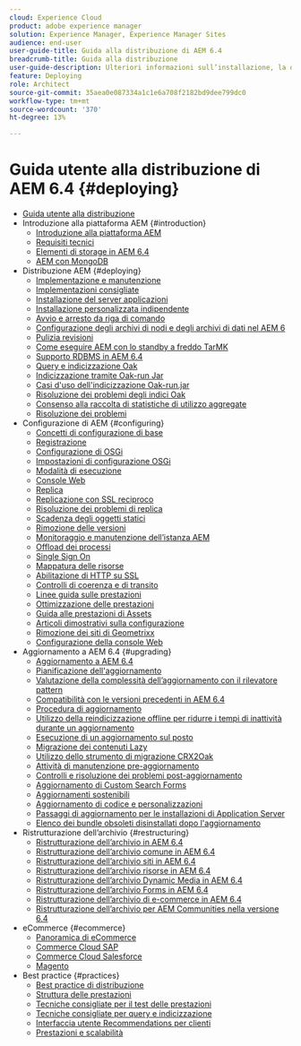 ```yaml
---
cloud: Experience Cloud
product: adobe experience manager
solution: Experience Manager, Experience Manager Sites
audience: end-user
user-guide-title: Guida alla distribuzione di AEM 6.4
breadcrumb-title: Guida alla distribuzione
user-guide-description: Ulteriori informazioni sull’installazione, la distribuzione e l’architettura di Adobe Experience Manager 6.4, inclusa la distribuzione cloud di Adobe Managed Services.
feature: Deploying
role: Architect
source-git-commit: 35aea0e087334a1c1e6a708f2182bd9dee799dc0
workflow-type: tm+mt
source-wordcount: '370'
ht-degree: 13%

---
```



# Guida utente alla distribuzione di AEM 6.4 {#deploying}

+ [Guida utente alla distribuzione](home.md)
+ Introduzione alla piattaforma AEM {#introduction}
   + [Introduzione alla piattaforma AEM](platform.md)
   + [Requisiti tecnici](technical-requirements.md)
   + [Elementi di storage in AEM 6.4](storage-elements-in-aem-6.md)
   + [AEM con MongoDB](aem-with-mongodb.md)
+ Distribuzione AEM {#deploying}
   + [Implementazione e manutenzione](deploy.md)
   + [Implementazioni consigliate](recommended-deploys.md)
   + [Installazione del server applicazioni](application-server-install.md)
   + [Installazione personalizzata indipendente](custom-standalone-install.md)
   + [Avvio e arresto da riga di comando](command-line-start-and-stop.md)
   + [Configurazione degli archivi di nodi e degli archivi di dati nel AEM 6](data-store-config.md)
   + [Pulizia revisioni](revision-cleanup.md)
   + [Come eseguire AEM con lo standby a freddo TarMK](tarmk-cold-standby.md)
   + [Supporto RDBMS in AEM 6.4](rdbms-support-in-aem.md)
   + [Query e indicizzazione Oak](queries-and-indexing.md)
   + [Indicizzazione tramite Oak-run Jar](indexing-via-the-oak-run-jar.md)
   + [Casi d&#39;uso dell&#39;indicizzazione Oak-run.jar](oak-run-indexing-usecases.md)
   + [Risoluzione dei problemi degli indici Oak](troubleshooting-oak-indexes.md)
   + [Consenso alla raccolta di statistiche di utilizzo aggregate](opt-in-aggregated-usage-statistics.md)
   + [Risoluzione dei problemi](troubleshooting.md)
+ Configurazione di AEM {#configuring}
   + [Concetti di configurazione di base](configuring.md)
   + [Registrazione](configure-logging.md)
   + [Configurazione di OSGi](configuring-osgi.md)
   + [Impostazioni di configurazione OSGi](osgi-configuration-settings.md)
   + [Modalità di esecuzione](configure-runmodes.md)
   + [Console Web](web-console.md)
   + [Replica](replication.md)
   + [Replicazione con SSL reciproco](mssl-replication.md)
   + [Risoluzione dei problemi di replica](troubleshoot-rep.md)
   + [Scadenza degli oggetti statici](expiration-static-objects.md)
   + [Rimozione delle versioni](version-purging.md)
   + [Monitoraggio e manutenzione dell’istanza AEM](monitoring-and-maintaining.md)
   + [Offload dei processi](offloading.md)
   + [Single Sign On](single-sign-on.md)
   + [Mappatura delle risorse](resource-mapping.md)
   + [Abilitazione di HTTP su SSL](https://experienceleague.adobe.com/docs/experience-manager-64/administering/security/ssl-by-default.html)
   + [Controlli di coerenza e di transito](consistency-check.md)
   + [Linee guida sulle prestazioni](performance-guidelines.md)
   + [Ottimizzazione delle prestazioni](configuring-performance.md)
   + [Guida alle prestazioni di Assets](https://experienceleague.adobe.com/docs/experience-manager-64/assets/administer/performance-tuning-guidelines.html)
   + [Articoli dimostrativi sulla configurazione](ht-deploy.md)
   + [Rimozione dei siti di Geometrixx](removing-the-geometrixx-sites.md)
   + [Configurazione della console Web](configuring-web-console.md)
+ Aggiornamento a AEM 6.4 {#upgrading}
   + [Aggiornamento a AEM 6.4](upgrade.md)
   + [Pianificazione dell&#39;aggiornamento](upgrade-planning.md)
   + [Valutazione della complessità dell’aggiornamento con il rilevatore pattern](pattern-detector.md)
   + [Compatibilità con le versioni precedenti in AEM 6.4](backward-compatibility.md)
   + [Procedura di aggiornamento](upgrade-procedure.md)
   + [Utilizzo della reindicizzazione offline per ridurre i tempi di inattività durante un aggiornamento](upgrade-offline-reindexing.md)
   + [Esecuzione di un aggiornamento sul posto](in-place-upgrade.md)
   + [Migrazione dei contenuti Lazy](lazy-content-migration.md)
   + [Utilizzo dello strumento di migrazione CRX2Oak](using-crx2oak.md)
   + [Attività di manutenzione pre-aggiornamento](pre-upgrade-maintenance-tasks.md)
   + [Controlli e risoluzione dei problemi post-aggiornamento](post-upgrade-checks-and-troubleshooting.md)
   + [Aggiornamento di Custom Search Forms](upgrading-custom-search-forms.md)
   + [Aggiornamenti sostenibili](sustainable-upgrades.md)
   + [Aggiornamento di codice e personalizzazioni](upgrading-code-and-customizations.md)
   + [Passaggi di aggiornamento per le installazioni di Application Server](app-server-upgrade.md)
   + [Elenco dei bundle obsoleti disinstallati dopo l&#39;aggiornamento](obsolete-bundles.md)
+ Ristrutturazione dell’archivio {#restructuring}
   + [Ristrutturazione dell’archivio in AEM 6.4](repository-restructuring.md)
   + [Ristrutturazione dell’archivio comune in AEM 6.4](all-repository-restructuring-in-aem-6-4.md)
   + [Ristrutturazione dell’archivio siti in AEM 6.4](sites-repository-restructuring-in-aem-6-4.md)
   + [Ristrutturazione dell’archivio risorse in AEM 6.4](https://experienceleague.adobe.com/docs/experience-manager-64/deploying/restructuring/repository-restructuring.html?lang=it)
   + [Ristrutturazione dell’archivio Dynamic Media in AEM 6.4](dynamicmedia-repository-restructuring-in-aem-6-4.md)
   + [Ristrutturazione dell’archivio Forms in AEM 6.4](forms-repository-restructuring-in-aem-6-4.md)
   + [Ristrutturazione dell’archivio di e-commerce in AEM 6.4](ecommerce-repository-restructuring-in-aem-6-4.md)
   + [Ristrutturazione dell’archivio per AEM Communities nella versione 6.4](communities-repository-restructuring-in-aem-6-4.md)
+ eCommerce {#ecommerce}
   + [Panoramica di eCommerce](ecommerce.md)
   + [Commerce Cloud SAP](sap-commerce-cloud.md)
   + [Commerce Cloud Salesforce](https://github.com/adobe/commerce-salesforce)
   + [Magento](https://www.adobe.io/apis/experiencecloud/commerce-integration-framework/integrations.html#!AdobeDocs/commerce-cif-documentation/master/integrations/02-AEM-Magento.md)
+ Best practice   {#practices}
   + [Best practice di distribuzione](best-practices.md)
   + [Struttura delle prestazioni](performance-tree.md)
   + [Tecniche consigliate per il test delle prestazioni](best-practices-for-performance-testing.md)
   + [Tecniche consigliate per query e indicizzazione](best-practices-for-queries-and-indexing.md)
   + [Interfaccia utente Recommendations per clienti](ui-recommendations.md)
   + [Prestazioni e scalabilità](performance.md)


<!--

To be removed:
[Quickstart for AEM Screens](setting-up-a-basic-project-screens.md)
[Device Control Center](device-control-center.md)
[repository-restructuring-in-aem64](repository-restructuring-in-aem64.md)
[Web Console] (configuring-web-console.md)
[Configuring and Deploying AEM Screens](configuring-screens-introduction.md)
[Kickstart Guide](kickstart-for-aem-screens.md)
/help/sites/deploying/using/performance-lp.md
/help/sites-deploying/do-not-delete-performance-guidelines-pdf.md
/help/sites-deploying/removing-the-geometrixx-sites.md
/help/sites-deploying/consistency-check.md

Redirects:
[(Enabling HTTP Over SSL)](config-ssl.md) redirect to /content/help/en/experience-manager/6-4/sites-administering/ssl-by-default
-->
